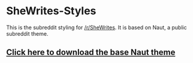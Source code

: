 SheWrites-Styles
===============

This is the subreddit styling for [/r/SheWrites](http://reddit.com/r/SheWrites). It is based on Naut, a public subreddit theme.

## [Click here to download the base Naut theme](https://github.com/Axel--/Naut-for-reddit/releases/latest)